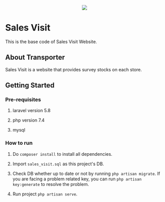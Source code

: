 <p align="center"><img src="https://www.shutterstock.com/image-photo/customer-research-survey-online-poll-260nw-2051352857.jpg"></p>


# Sales Visit

This is the base code of Sales Visit Website.


## About Transporter

Sales Visit is a website that provides survey stocks on each store.


## Getting Started

### Pre-requisites
1. laravel version 5.8

2. php version 7.4

3. mysql


### How to run
1. Do `composer install` to install all dependencies.

2. Import `sales_visit.sql` as this project's DB.

3. Check DB whether up to date or not by running `php artisan migrate`. If you are facing a problem related key, you can run `php artisan key:generate` to resolve the problem.

5. Run project `php artisan serve`.
